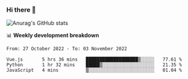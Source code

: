 ### Hi there 👋
![Anurag's GitHub stats](https://github-readme-stats.vercel.app/api?username=jami1024&show_icons=true&theme=radical)

📊 **Weekly development breakdown**
<!--START_SECTION:waka-->

```text
From: 27 October 2022 - To: 03 November 2022

Vue.js       5 hrs 36 mins   ███████████████████▒░░░░░   77.61 %
Python       1 hr 32 mins    █████▒░░░░░░░░░░░░░░░░░░░   21.35 %
JavaScript   4 mins          ▒░░░░░░░░░░░░░░░░░░░░░░░░   01.04 %
```

<!--END_SECTION:waka-->
<!--
**jami1024/jami1024** is a ✨ _special_ ✨ repository because its `README.md` (this file) appears on your GitHub profile.

Here are some ideas to get you started:

- 🔭 I’m currently working on ...
- 🌱 I’m currently learning ...
- 👯 I’m looking to collaborate on ...
- 🤔 I’m looking for help with ...
- 💬 Ask me about ...
- 📫 How to reach me: ...
- 😄 Pronouns: ...
- ⚡ Fun fact: ...
-->
